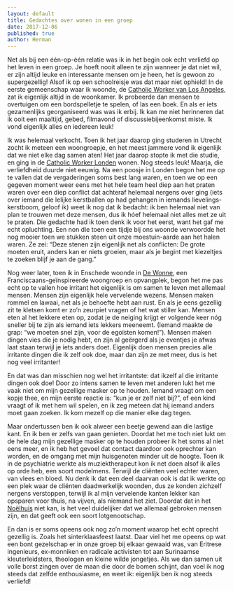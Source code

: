 ```yaml
---
layout: default
title: Gedachtes over wonen in een groep
date: 2017-12-06
published: true
author: Herman
---
```

Net als bij een één-op-één relatie was ik in het begin ook echt verliefd op het
leven in een groep. Je hoeft nooit alleen te zijn wanneer je dat niet wil, er
zijn altijd leuke en interessante mensen om je heen, het is gewoon zo
supergezellig! Alsof ik op een schoolreisje was dat maar niet ophield! In de
eerste gemeenschap waar ik woonde, de [Catholic Worker van Los Angeles](http://lacatholicworker.org/),
zat ik eigenlijk altijd in de woonkamer. Ik probeerde dan mensen te overtuigen
om een bordspelletje te spelen, of las een boek. En als er iets gezamenlijks
georganiseerd was was ik erbij. Ik kan me niet herinneren dat ik ooit een
maaltijd, gebed, filmavond of discussiebijeenkomst miste. Ik vond eigenlijk
alles en iedereen leuk!

Ik was helemaal verkocht. Toen ik het jaar daarop ging studeren in Utrecht
zocht ik meteen een woongroepje, en het meest jammere vond ik eigenlijk dat we
niet elke dag samen aten! Het jaar daarop stopte ik met die studie, en ging in
de [Catholic Worker Londen](http://thecatholicworkerfarm.org/)
wonen. Nog steeds leuk! Maarja, die verliefdheid duurde niet eeuwig. Na een
poosje in Londen begon het me op te vallen dat de vergaderingen soms best lang
waren, en toen we op een gegeven moment weer eens met het hele team heel diep
aan het praten waren over een diep conflict dat achteraf helemaal nergens over
ging (iets over iemand die lelijke kerstballen op had gehangen in iemands
lievelings-kerstboom, geloof ik) weet ik nog dat ik bedacht: ik ben helemaal
niet van plan te trouwen met deze mensen, dus ik hóef helemaal niet alles met
ze uit te praten. Die gedachte had ik toen denk ik voor het eerst, want het gaf
me echt opluchting. Een non die toen een tijdje bij ons woonde verwoordde het
nog mooier toen we stukken steen uit onze moestuin-aarde aan het halen waren.
Ze zei: “Deze stenen zijn eigenlijk net als conflicten: De grote moeten eruit,
anders kan er niets groeien, maar als je begint met kiezeltjes te zoeken blijf
je aan de gang.”

Nog weer later, toen ik in Enschede woonde in [De Wonne](http://wonne.nl/), een
Franciscaans-geïnspireerde woongroep en opvangplek, begon het me pas echt op te
vallen hoe irritant het eigenlijk is om samen te leven met allemaal mensen.
Mensen zijn eigenlijk hele vervelende wezens. Mensen maken rommel en lawaai,
net als je behoefte hebt aan rust. En als je eens gezellig zit te kletsen komt
er zo’n zeurpiet vragen of het wat stiller kan. Mensen eten al het lekkere eten
op, zodat je de neiging krijgt er volgende keer nóg sneller bij te zijn als
iemand iets lekkers meeneemt. (Iemand maakte de grap: “we moeten snel zijn,
voor de egoïsten komen!”). Mensen maken dingen vies die je nodig hebt, en zijn
al geërgerd als je eventjes je afwas laat staan terwijl je iets anders doet.
Eigenlijk doen mensen precies alle irritante dingen die ik zelf ook doe, maar
dan zijn ze met meer, dus is het nog veel irritanter!

En dat was dan misschien nog wel het irritantste: dat ikzelf al die irritante
dingen ook doe! Door zo intens samen te leven met anderen lukt het me vaak niet
om mijn gezellige masker op te houden. Iemand vraagt om een kopje thee, en mijn
eerste reactie is: “kun je er zelf niet bij?”, of een kind vraagt of ik met hem
wil spelen, en ik zeg meteen dat hij iemand anders moet gaan zoeken. Ik kom
mezelf op die manier elke dag tegen.

Maar ondertussen ben ik ook alweer een beetje gewend aan die lastige kant. En
ik ben er zelfs van gaan genieten. Doordat het me toch niet lukt om de hele dag
mijn gezellige masker op te houden probeer ik het soms al niet eens meer, en ik
heb het gevoel dat contact daardoor ook oprechter kan worden, en de omgang met
mijn huisgenoten minder uit de hoogte. Toen ik in de psychiatrie werkte als
muziektherapeut kon ik net doen alsof ik alles op orde heb, een soort
modelmens. Terwijl de cliënten veel echter waren, van vlees en bloed. Nu denk
ik dat een deel daarvan ook is dat ik werkte op een plek waar de cliënten
daadwerkelijk woonden, dus ze konden zichzelf nergens verstoppen, terwijl ik al
mijn vervelende kanten lekker kan opsparen voor thuis, na vijven, als niemand
het ziet. Doordat dat in het [Noëlhuis](http://noelhuis.nl/) niet kan, is het
veel duidelijker dat we allemaal gebroken mensen zijn, en dat geeft ook een
soort lotgenootschap.

En dan is er soms opeens ook nog zo’n moment waarop het echt oprecht gezellig
is. Zoals het sinterklaasfeest laatst. Daar viel het me opeens op wat een bont
gezelschap er in onze groep bij elkaar gewaaid was, van Eritrese ingenieurs,
ex-monniken en radicale activisten tot aan Surinaamse kleuterleidsters,
theologen en kleine wilde jongetjes. Als we dan samen uit volle borst zingen
over de maan die door de bomen schijnt, dan voel ik nog steeds dat zelfde
enthousiasme, en weet ik: eigenlijk ben ik nog steeds verliefd!
